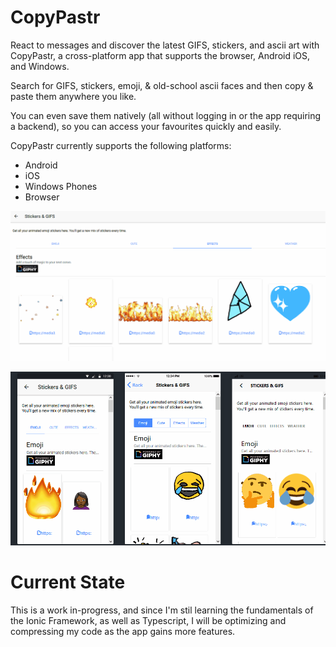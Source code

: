 # CopyPastr

React to messages and discover the latest GIFS, stickers, and ascii art with CopyPastr, a cross-platform app that supports the browser, Android iOS, and Windows. 

Search for GIFS, stickers, emoji, & old-school ascii faces and then copy & paste them anywhere you like. 

You can even save them natively (all without logging in or the app requiring a backend), so you can access your favourites quickly and easily.

CopyPastr currently supports the following platforms:
- Android
- iOS
- Windows Phones
- Browser

![CopyPastr in action](https://github.com/silvia-odwyer/copypastr/blob/master/screenshots/effects_stickers.gif "CopyPastr in action")

![In Action](https://github.com/silvia-odwyer/copypastr/blob/master/screenshots/emoji_stickers_devices.gif "In Action")
# Current State
This is a work in-progress, and since I'm stil learning the fundamentals of the Ionic Framework, as well as 
Typescript, I will be optimizing and compressing my code as the app gains more features.